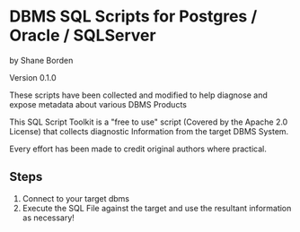 # DBMS SQL Scripts for Postgres / Oracle / SQLServer
by Shane Borden

Version 0.1.0

These scripts have been collected and modified to help diagnose and expose metadata about various DBMS Products

This SQL Script Toolkit is a "free to use" script (Covered by the Apache 2.0 License) 
that collects diagnostic Information from the target DBMS System.

Every effort has been made to credit original authors where practical.

## Steps

1. Connect to your target dbms
2. Execute the SQL File against the target and use the resultant information as necessary!